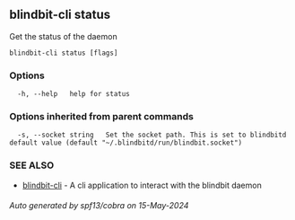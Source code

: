 ## blindbit-cli status

Get the status of the daemon

```
blindbit-cli status [flags]
```

### Options

```
  -h, --help   help for status
```

### Options inherited from parent commands

```
  -s, --socket string   Set the socket path. This is set to blindbitd default value (default "~/.blindbitd/run/blindbit.socket")
```

### SEE ALSO

* [blindbit-cli](blindbit-cli.md)	 - A cli application to interact with the blindbit daemon

###### Auto generated by spf13/cobra on 15-May-2024

